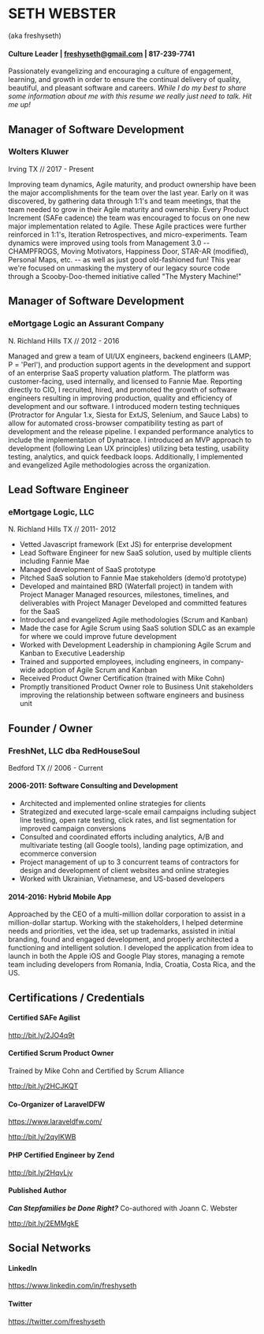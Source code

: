 # SETH WEBSTER
(aka freshyseth)
#### Culture Leader | [freshyseth@gmail.com](mailto:freshyseth@gmail.com) | 817-239-7741
Passionately evangelizing and encouraging a culture of engagement, learning, and growth in order to ensure the continual delivery of quality, beautiful, and pleasant software and careers. *While I do my best to share some information about me with this resume we really just need to talk. Hit me up!*

## Manager of Software Development
### Wolters Kluwer
Irving TX // 2017 - Present

Improving team dynamics, Agile maturity, and product ownership have been the major accomplishments for the team over the last year. Early on it was discovered, by gathering data through 1:1's and team meetings, that the team needed to grow in their Agile maturity and ownership. Every Product Increment (SAFe cadence) the team was encouraged to focus on one new major implementation related to Agile. These Agile practices were further reinforced in 1:1's, Iteration Retrospectives, and micro-experiments. Team dynamics were improved using tools from Management 3.0 -- CHAMPFROGS, Moving Motivators, Happiness Door, STAR-AR (modified), Personal Maps, etc. -- as well as just good old-fashioned fun! This year we're focused on unmasking the mystery of our legacy source code through a Scooby-Doo-themed initiative called "The Mystery Machine!"

## Manager of Software Development
### eMortgage Logic an Assurant Company
N. Richland Hills TX // 2012 - 2016

Managed and grew a team of UI/UX engineers, backend engineers (LAMP; P = 'Perl'), and production support agents in the development and support of an enterprise SaaS property valuation platform. The platform was customer-facing, used internally, and licensed to Fannie Mae. Reporting directly to CIO, I recruited, hired, and promoted the growth of software engineers resulting in improving production, quality and efficiency of development and our software. I introduced modern testing techniques (Protractor for Angular 1.x, Siesta for ExtJS, Selenium, and Sauce Labs) to allow for automated cross-browser compatibility testing as part of development and the release pipeline. I expanded performance analytics to include the implementation of Dynatrace. I introduced an MVP approach to development (following Lean UX principles) utilizing beta testing, usability testing, analytics, and quick feedback loops. Additionally, I implemented and evangelized Agile methodologies across the organization.

## Lead Software Engineer
### eMortgage Logic, LLC
N. Richland Hills TX // 2011- 2012
- Vetted Javascript framework (Ext JS) for enterprise development
- Lead Software Engineer for new SaaS solution, used by multiple clients including Fannie Mae
- Managed development of SaaS prototype
- Pitched SaaS solution to Fannie Mae stakeholders (demo’d prototype)
- Developed and maintained BRD (Waterfall project) in tandem with Project Manager
Managed resources, milestones, timelines, and deliverables with Project Manager
Developed and committed features for the SaaS
- Introduced and evangelized Agile methodologies (Scrum and Kanban)
 - Made the case for Agile Scrum using SaaS solution SDLC as an example for where we could improve future development
 - Worked with Development Leadership in championing Agile Scrum and Kanban to Executive Leadership
 - Trained and supported employees, including engineers, in company-wide adoption of Agile Scrum and Kanban
 - Received Product Owner Certification (trained with Mike Cohn)
 - Promptly transitioned Product Owner role to Business Unit stakeholders improving the relationship between software engineers and business unit

## Founder / Owner
### FreshNet, LLC dba RedHouseSoul
Bedford TX // 2006 - Current
#### 2006-2011: Software Consulting and Development
- Architected and implemented online strategies for clients
- Strategized and executed large-scale email campaigns including subject line testing, open rate testing, click rates, and list segmentation for improved campaign conversions
- Consulted and coordinated efforts including analytics, A/B and multivariate testing (all Google tools), landing page optimization, and ecommerce conversion
- Project management of up to 3 concurrent teams of contractors for design and development of client websites and online strategies
- Worked with Ukrainian, Vietnamese, and US-based developers

#### 2014-2016: Hybrid Mobile App
Approached by the CEO of a multi-million dollar corporation to assist in a million-dollar startup. Working with the stakeholders, I helped determine needs and priorities, vet the idea, set up trademarks, assisted in initial branding, found and engaged development, and properly architected a functioning and intelligent solution. I developed the application from idea to launch in both the Apple iOS and Google Play stores, managing a remote team including developers from Romania, India, Croatia, Costa Rica, and the US.

## Certifications / Credentials
#### Certified SAFe Agilist
http://bit.ly/2JO4q9t

#### Certified Scrum Product Owner
Trained by Mike Cohn and Certified by Scrum Alliance

http://bit.ly/2HCJKQT

#### Co-Organizer of LaravelDFW
https://www.laraveldfw.com/

http://bit.ly/2qyIKWB

#### PHP Certified Engineer by Zend
http://bit.ly/2HqvLjv

#### Published Author
***Can Stepfamilies be Done Right?*** Co-authored with Joann C. Webster

http://bit.ly/2EMMgkE

## Social Networks
#### LinkedIn
https://www.linkedin.com/in/freshyseth
#### Twitter
https://twitter.com/freshyseth
